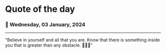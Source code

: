 
# Quote of the day
### 📅 Wednesday, 03 January, 2024
------
"Believe in yourself and all that you are. Know that there is something inside you that is greater than any obstacle. 💫✨💪"
